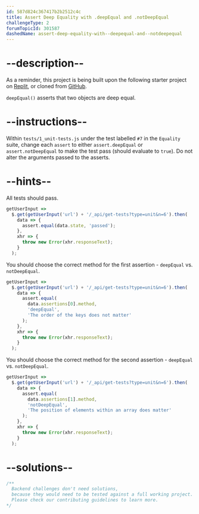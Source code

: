 ```yaml
---
id: 587d824c367417b2b2512c4c
title: Assert Deep Equality with .deepEqual and .notDeepEqual
challengeType: 2
forumTopicId: 301587
dashedName: assert-deep-equality-with--deepequal-and--notdeepequal
---
```


# --description--

As a reminder, this project is being built upon the following starter project on [Replit](https://replit.com/github/freeCodeCamp/boilerplate-mochachai), or cloned from [GitHub](https://github.com/freeCodeCamp/boilerplate-mochachai/).

`deepEqual()` asserts that two objects are deep equal.

# --instructions--

Within `tests/1_unit-tests.js` under the test labelled `#7` in the `Equality` suite, change each `assert` to either `assert.deepEqual` or `assert.notDeepEqual` to make the test pass (should evaluate to `true`). Do not alter the arguments passed to the asserts.

# --hints--

All tests should pass.

```js
getUserInput =>
  $.get(getUserInput('url') + '/_api/get-tests?type=unit&n=6').then(
    data => {
      assert.equal(data.state, 'passed');
    },
    xhr => {
      throw new Error(xhr.responseText);
    }
  );
```

You should choose the correct method for the first assertion - `deepEqual` vs. `notDeepEqual`.

```js
getUserInput =>
  $.get(getUserInput('url') + '/_api/get-tests?type=unit&n=6').then(
    data => {
      assert.equal(
        data.assertions[0].method,
        'deepEqual',
        'The order of the keys does not matter'
      );
    },
    xhr => {
      throw new Error(xhr.responseText);
    }
  );
```

You should choose the correct method for the second assertion - `deepEqual` vs. `notDeepEqual`.

```js
getUserInput =>
  $.get(getUserInput('url') + '/_api/get-tests?type=unit&n=6').then(
    data => {
      assert.equal(
        data.assertions[1].method,
        'notDeepEqual',
        'The position of elements within an array does matter'
      );
    },
    xhr => {
      throw new Error(xhr.responseText);
    }
  );
```

# --solutions--

```js
/**
  Backend challenges don't need solutions, 
  because they would need to be tested against a full working project. 
  Please check our contributing guidelines to learn more.
*/
```
